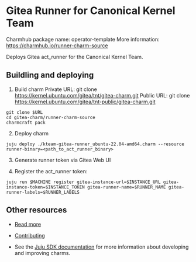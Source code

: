 <!--
Avoid using this README file for information that is maintained or published elsewhere, e.g.:

* metadata.yaml > published on Charmhub
* documentation > published on (or linked to from) Charmhub
* detailed contribution guide > documentation or CONTRIBUTING.md

Use links instead.
-->

# Gitea Runner for Canonical Kernel Team

Charmhub package name: operator-template
More information: https://charmhub.io/runner-charm-source

Deploys Gitea act_runner for the Canonical Kernel Team.

## Buildling and deploying

1. Build charm
Private URL: git clone https://kernel.ubuntu.com/gitea/tnt/gitea-charm.git
Public URL: git clone https://kernel.ubuntu.com/gitea/tnt-public/gitea-charm.git
```shell
git clone $URL
cd gitea-charm/runner-charm-source
charmcraft pack
```

2. Deploy charm
```shell
juju deploy ./kteam-gitea-runner_ubuntu-22.04-amd64.charm --resource runner-binary=<path_to_act_runner_binary>
```

3. Generate runner token via Gitea Web UI

4. Register the act_runner token:
```shell
juju run $MACHINE register gitea-instance-url=$INSTANCE_URL gitea-instance-token=$INSTANCE_TOKEN gitea-runner-name=$RUNNER_NAME gitea-runner-labels=$RUNNER_LABELS
```

## Other resources

<!-- If your charm is documented somewhere else other than Charmhub, provide a link separately. -->

- [Read more](https://example.com)

- [Contributing](CONTRIBUTING.md) <!-- or link to other contribution documentation -->

- See the [Juju SDK documentation](https://juju.is/docs/sdk) for more information about developing and improving charms.
